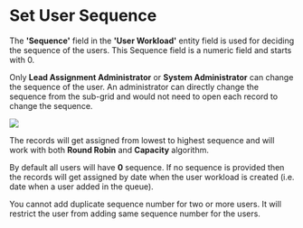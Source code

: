 # Set User Sequence

The **'Sequence'** field in the **'User Workload'** entity field is used for deciding the sequence of the users. This Sequence field is a numeric field and starts with 0.&#x20;

Only **Lead Assignment Administrator** or **System Administrator** can change the sequence of the user. An administrator can directly change the sequence from the sub-grid and would not need to open each record to change the sequence.

![](../../.gitbook/assets/Sequence\_1.jpg)

The records will get assigned from lowest to highest sequence and will work with both **Round Robin** and **Capacity** algorithm.&#x20;

By default all users will have **0** sequence. If no sequence is provided then the records will get assigned by date when the user workload is created (i.e. date when a user added in the queue).&#x20;

You cannot add duplicate sequence number for two or more users. It will restrict the user from adding same sequence number for the users.
